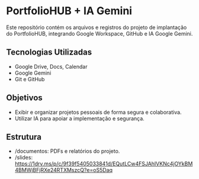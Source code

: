 # PortfolioHUB + IA Gemini

Este repositório contém os arquivos e registros do projeto de implantação do PortfolioHUB, integrando Google Workspace, GitHub e IA Google Gemini.

## Tecnologias Utilizadas
- Google Drive, Docs, Calendar
- Google Gemini
- Git e GitHub

## Objetivos
- Exibir e organizar projetos pessoais de forma segura e colaborativa.
- Utilizar IA para apoiar a implementação e segurança.

## Estrutura
- /documentos: PDFs e relatórios do projeto.
- /slides: https://1drv.ms/p/c/9f39f5405033841d/EQutLCw4FSJAhIVKNc4jOYkBM4BMWjBFjRXe24RTXMszcQ?e=oS5Daq
  


